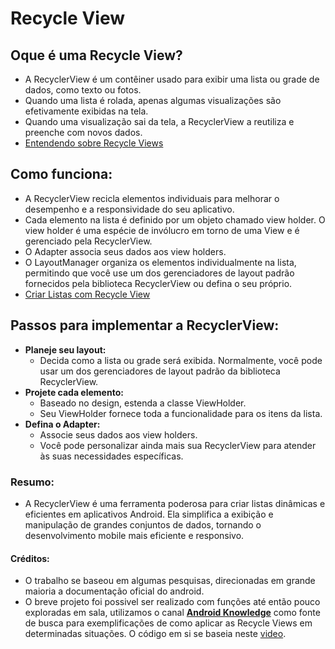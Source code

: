 # Recycle View

## Oque é uma Recycle View?

- A RecyclerView é um contêiner usado para exibir uma lista ou grade de dados, como texto ou fotos.
- Quando uma lista é rolada, apenas algumas visualizações são efetivamente exibidas na tela.
- Quando uma visualização sai da tela, a RecyclerView a reutiliza e preenche com novos dados.
- [Entendendo sobre Recycle Views](https://medium.com/androiddevelopers/getting-to-know-recyclerview-ea14f8514e6)

## Como funciona:
- A RecyclerView recicla elementos individuais para melhorar o desempenho e a responsividade do seu aplicativo.
- Cada elemento na lista é definido por um objeto chamado view holder.
O view holder é uma espécie de invólucro em torno de uma View e é gerenciado pela RecyclerView.
- O Adapter associa seus dados aos view holders.
- O LayoutManager organiza os elementos individualmente na lista, permitindo que você use um dos gerenciadores de layout padrão fornecidos pela biblioteca RecyclerView ou defina o seu próprio.
- [Criar Listas com Recycle View](https://developer.android.com/develop/ui/views/layout/recyclerview?hl=pt-br)

## Passos para implementar a RecyclerView:
- **Planeje seu layout:**
  - Decida como a lista ou grade será exibida. Normalmente, você pode usar um dos gerenciadores de layout padrão da biblioteca RecyclerView.
- **Projete cada elemento:**
  - Baseado no design, estenda a classe ViewHolder.
  - Seu ViewHolder fornece toda a funcionalidade para os itens da lista.
- **Defina o Adapter:**
    - Associe seus dados aos view holders.
    - Você pode personalizar ainda mais sua RecyclerView para atender às suas necessidades específicas.

### Resumo:
- A RecyclerView é uma ferramenta poderosa para criar listas dinâmicas e eficientes em aplicativos Android. Ela simplifica a exibição e manipulação de grandes conjuntos de dados, tornando o desenvolvimento mobile mais eficiente e responsivo.

#### Créditos:

- O trabalho se baseou em algumas pesquisas, direcionadas em grande maioria a documentação oficial do android.
- O breve projeto foi possivel ser realizado com funções até então pouco exploradas em sala, utilizamos o canal [**Android Knowledge**](https://www.youtube.com/@android_knowledge/videos) como fonte de busca para exemplificações de como aplicar as Recycle Views em determinadas situações. O código em si se baseia neste [video](https://www.youtube.com/watch?v=UDfyZLWyyVM).